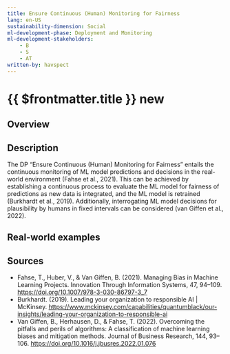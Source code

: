 ```yaml
---
title: Ensure Continuous (Human) Monitoring for Fairness
lang: en-US
sustainability-dimension: Social
ml-development-phase: Deployment and Monitoring
ml-development-stakeholders: 
    - B
    - S
    - AT
written-by: havspect
---
```


<script setup>
import DPOverview from '../../components/DPOverview.vue'
</script>


# {{ $frontmatter.title }} <Badge type="tip">new</Badge>

## Overview
<DPOverview />

## Description
The DP “Ensure Continuous (Human) Monitoring for Fairness” entails the continuous monitoring of ML model predictions and decisions in the real-world environment (Fahse et al., 2021). This can be achieved by establishing a continuous process to evaluate the ML model for fairness of predictions as new data is integrated, and the ML model is retrained (Burkhardt et al., 2019). Additionally, interrogating ML model decisions for plausibility by humans in fixed intervals can be considered (van Giffen et al., 2022). 

## Real-world examples 


## Sources 
- Fahse, T., Huber, V., & Van Giffen, B. (2021). Managing Bias in Machine Learning Projects. Innovation Through Information Systems, 47, 94–109. https://doi.org/10.1007/978-3-030-86797-3_7
- Burkhardt. (2019). Leading your organization to responsible AI | McKinsey. https://www.mckinsey.com/capabilities/quantumblack/our-insights/leading-your-organization-to-responsible-ai
- Van Giffen, B., Herhausen, D., & Fahse, T. (2022). Overcoming the pitfalls and perils of algorithms: A classification of machine learning biases and mitigation methods. Journal of Business Research, 144, 93–106. https://doi.org/10.1016/j.jbusres.2022.01.076
